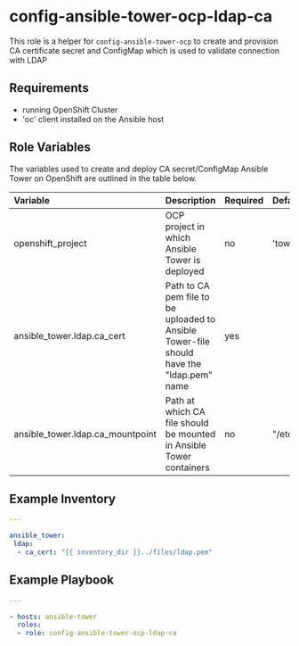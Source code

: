 config-ansible-tower-ocp-ldap-ca
============================

This role is a helper for `config-ansible-tower-ocp` to create and provision CA certificate secret and ConfigMap which is  used to validate connection with LDAP

## Requirements

  -  running OpenShift Cluster
  -  'oc' client installed on the Ansible host


## Role Variables

The variables used to create and deploy CA secret/ConfigMap  Ansible Tower on OpenShift are outlined in the table below. 

| Variable | Description | Required | Defaults |
|:---------|:------------|:---------|:---------|
|openshift_project|OCP project in which Ansible Tower is deployed|no|'tower'|
|ansible_tower.ldap.ca_cert| Path to CA pem file to be uploaded to Ansible Tower-file should have the "ldap.pem" name|yes||
|ansible_tower.ldap.ca_mountpoint | Path at which CA file should be mounted in Ansible Tower containers|no|"/etc/certs"|

## Example Inventory

```yaml
---

ansible_tower:
 ldap:
  - ca_cert: "{{ inventory_dir }}../files/ldap.pem"
```

## Example Playbook

```yaml
---

- hosts: ansible-tower
  roles:
  - role: config-ansible-tower-ocp-ldap-ca
```
